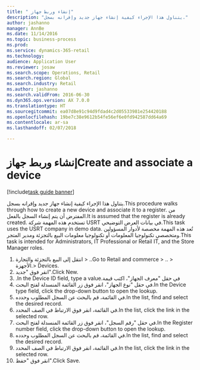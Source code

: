 ```yaml
--- 
title: " إنشاء وربط جهاز"
description: "يتناول هذا الإجراء كيفية إنشاء جهاز جديد وإقرانه بسجل."
author: jashanno
manager: AnnBe
ms.date: 11/14/2016
ms.topic: business-process
ms.prod: 
ms.service: dynamics-365-retail
ms.technology: 
audience: Application User
ms.reviewer: josaw
ms.search.scope: Operations, Retail
ms.search.region: Global
ms.search.industry: Retail
ms.author: jashanno
ms.search.validFrom: 2016-06-30
ms.dyn365.ops.version: AX 7.0.0
ms.translationtype: HT
ms.sourcegitcommit: ea07d8e91c94d9fdad4c2d05533981e254420188
ms.openlocfilehash: 19be7c38e9612b54fe56ef6e0fd942587dd64a69
ms.contentlocale: ar-sa
ms.lasthandoff: 02/07/2018

---
```

# <a name="create-and-associate-a-device"></a><span data-ttu-id="fea1a-103"> إنشاء وربط جهاز</span><span class="sxs-lookup"><span data-stu-id="fea1a-103">Create and associate a device</span></span>

[!include[task guide banner](../includes/task-guide-banner.md)]

<span data-ttu-id="fea1a-104">يتناول هذا الإجراء كيفية إنشاء جهاز جديد وإقرانه بسجل.</span><span class="sxs-lookup"><span data-stu-id="fea1a-104">This procedure walks through how to create a new device and associate it to a register.</span></span> <span data-ttu-id="fea1a-105">من المفترض أن يتم إنشاء السجل بالفعل.</span><span class="sxs-lookup"><span data-stu-id="fea1a-105">It is assumed that the register is already created.</span></span>  <span data-ttu-id="fea1a-106">تستخدم هذه المهمة شركة USRT في بيانات العرض التوضيحي.</span><span class="sxs-lookup"><span data-stu-id="fea1a-106">This task uses the USRT company in demo data.</span></span> <span data-ttu-id="fea1a-107">تُعد هذه المهمة مخصصة لأدوار المسؤولين ومتخصصي تكنولوجيا المعلومات أو تكنولوجيا معلومات البيع بالتجزئة ومدير المتجر.</span><span class="sxs-lookup"><span data-stu-id="fea1a-107">This task is intended for Administrators, IT Professional or Retail IT, and the Store Manager roles.</span></span>

1. <span data-ttu-id="fea1a-108">انتقل إلى البيع بالتجزئة والتجارة > ..</span><span class="sxs-lookup"><span data-stu-id="fea1a-108">Go to Retail and commerce > ..</span></span> <span data-ttu-id="fea1a-109">> الأجهزة.</span><span class="sxs-lookup"><span data-stu-id="fea1a-109">> Devices.</span></span>
2. <span data-ttu-id="fea1a-110">انقر فوق "جديد".</span><span class="sxs-lookup"><span data-stu-id="fea1a-110">Click New.</span></span>
3. <span data-ttu-id="fea1a-111">في حقل "‏‫معرف الجهاز"، اكتب قيمة.</span><span class="sxs-lookup"><span data-stu-id="fea1a-111">In the Device ID field, type a value.</span></span>
4. <span data-ttu-id="fea1a-112">في حقل "نوع الجهاز"، انقر فوق زر القائمة المنسدلة لفتح البحث.</span><span class="sxs-lookup"><span data-stu-id="fea1a-112">In the Device type field, click the drop-down button to open the lookup.</span></span>
5. <span data-ttu-id="fea1a-113">في القائمة، قم بالبحث عن السجل المطلوب وحدده.</span><span class="sxs-lookup"><span data-stu-id="fea1a-113">In the list, find and select the desired record.</span></span>
6. <span data-ttu-id="fea1a-114">في القائمة، انقر فوق الارتباط في الصف المحدد.</span><span class="sxs-lookup"><span data-stu-id="fea1a-114">In the list, click the link in the selected row.</span></span>
7. <span data-ttu-id="fea1a-115">في حقل "رقم السجل"، انقر فوق زر القائمة المنسدلة لفتح البحث.</span><span class="sxs-lookup"><span data-stu-id="fea1a-115">In the Register number field, click the drop-down button to open the lookup.</span></span>
8. <span data-ttu-id="fea1a-116">في القائمة، قم بالبحث عن السجل المطلوب وحدده.</span><span class="sxs-lookup"><span data-stu-id="fea1a-116">In the list, find and select the desired record.</span></span>
9. <span data-ttu-id="fea1a-117">في القائمة، انقر فوق الارتباط في الصف المحدد.</span><span class="sxs-lookup"><span data-stu-id="fea1a-117">In the list, click the link in the selected row.</span></span>
10. <span data-ttu-id="fea1a-118">انقر فوق "حفظ".</span><span class="sxs-lookup"><span data-stu-id="fea1a-118">Click Save.</span></span>



